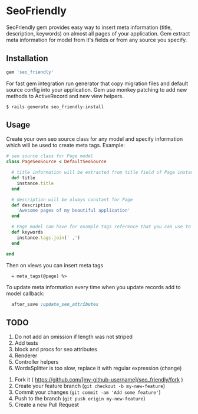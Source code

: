 # SeoFriendly

SeoFriendly gem provides easy way to insert meta information (title, description, keywords) on almost all pages of your application.
Gem extract meta information for model from it's fields or from any source you specify.

## Installation

```ruby
gem 'seo_friendly'
```

For fast gem integration run generator that copy migration files and default source config into your application.
Gem use monkey patching to add new methods to ActiveRecord and new view helpers.

    $ rails generate seo_friendly:install

## Usage

Create your own seo source class for any model and specify information which will be used to create meta tags.
Example:
```ruby
# seo source class for Page model
class PageSeoSource < DefaultSeoSource

  # title information will be extracted from title field of Page instance
  def title
    instance.title
  end

  # description will be always constant for Page
  def description
    'Awesome pages of my beautiful application'
  end

  # Page model can have for example tags reference that you can use to generate keywords.
  def keywords
    instance.tags.join(' ,')
  end

end
```

Then on views you can insert meta tags

```haml
  = meta_tags(@page) %>
```

To update meta information every time when you update records add to model callback:
```ruby
  after_save :update_seo_attributes
```

## TODO
 1) Do not add an omission if length was not striped
 2) Add tests
 3) block and procs for seo attributes
 4) Renderer
 5) Controller helpers
 6) WordsSplitter is too slow, replace it with regular expression (change)


1. Fork it ( https://github.com/[my-github-username]/seo_friendly/fork )
2. Create your feature branch (`git checkout -b my-new-feature`)
3. Commit your changes (`git commit -am 'Add some feature'`)
4. Push to the branch (`git push origin my-new-feature`)
5. Create a new Pull Request
